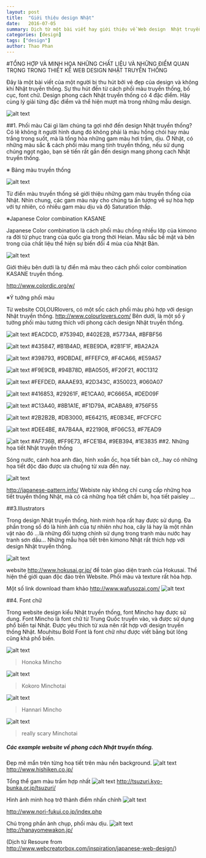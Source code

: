 ```yaml
---
layout: post
title:  "Giới thiệu design Nhật"
date:   2016-07-05
summary: Dịch từ một bài viết hay giới thiệu về Web design  Nhật truyền thống
categories: [design]
tags: ["design"]
author: Thao Phan
---
```


#TỔNG HỢP VÀ MINH HỌA NHỮNG CHẤT LIỆU VÀ NHỮNG ĐIỂM QUAN TRỌNG TRONG THIẾT KẾ WEB DESIGN  NHẬT TRUYỀN THỐNG


Đây là một bài viết của một người bị thu hút bởi vẻ đẹp của design và không khí Nhật truyền thống.
Sự thu hút đến từ cách phối màu truyền thống, bố cục, font chữ. Design phong cách Nhật truyền thống có 4 đặc điểm. Hãy cùng lý giải từng đặc điểm và thể hiện mượt mà trong những mẫu design.

![alt text](http://www.webcreatorbox.com/wp-content/uploads/2014/11/thumb_wa.jpg)

##1. Phối màu
Cái gì làm chúng ta gợi nhớ đến design Nhật truyền thống? Có lẽ không ít người hình dung đó không phải là màu hồng chói hay màu trắng trong suốt, mà là tổng hòa những gam màu hơi trầm, dịu. Ở Nhật, có những màu sắc & cách phối màu mang tính truyền thống, nếu sử dụng chúng ngọt ngào, bạn sẽ tiến rất gần đến design mang phong cach Nhật truyền thống.

※ Bảng màu truyền thống

![alt text](http://www.webcreatorbox.com/wp-content/uploads/2014/11/wa-colour-dictionary.jpg)

Từ điển màu truyền thống sẽ giới thiệu những gam màu truyền thống của Nhật. 
Nhìn chung, các gam màu này  cho chúng ta ấn tượng về sự hòa hợp với tự nhiên, có nhiều gam màu dịu và độ Saturation thấp.

※Japanese Color combination KASANE

Japanese Color combination là cách phối màu chồng nhiều lớp của kimono ra đời từ phục trang của quốc gia  trong thời Heian. Màu sắc bề mặt và bên trong của chất liệu thể hiện sự biến đổi 4 mùa của Nhật Bản.

![alt text](http://www.webcreatorbox.com/wp-content/uploads/2014/11/kasane.jpg)
 
Giới thiệu bên dưới là tự điển mã màu theo cách phối color combination KASANE truyền thống.

http://www.colordic.org/w/

※Ý  tưởng phối màu

Từ website COLOURlovers, có một sốc cách phối màu phù hợp với design Nhật truyền thống.
http://www.colourlovers.com/
Bên dưới, là một số ý tưởng phối màu tương thích với phong cách design Nhật truyền thống.

![alt text](http://www.webcreatorbox.com/wp-content/uploads/2014/11/colour1.png)
#EACDCD, #75394D, #402E2B, #57734A, #BFBF56

![alt text](http://www.webcreatorbox.com/wp-content/uploads/2014/11/colour2.png)
#435847, #B1B4AD, #EBE9DA, #2B1F1F, #BA2A2A

![alt text](http://www.webcreatorbox.com/wp-content/uploads/2014/11/colour3.png)
#398793, #9DBDAE, #FFEFC9, #F4CA66, #E59A57

![alt text](http://www.webcreatorbox.com/wp-content/uploads/2014/11/colour4.png)
#F9E9CB, #94B78D, #BA0505, #F20F21, #0C1312

![alt text](http://www.webcreatorbox.com/wp-content/uploads/2014/11/colour5.png)
#FEFDED, #AAAE93, #2D343C, #350023, #060A07

![alt text](http://www.webcreatorbox.com/wp-content/uploads/2014/11/colour6.png)
#416853, #29261F, #E1CAA0, #C6665A, #DED09F

![alt text](http://www.webcreatorbox.com/wp-content/uploads/2014/11/colour7.png)
#C13A40, #8B1A1E, #F1D79A, #CABA89, #756F55

![alt text](http://www.webcreatorbox.com/wp-content/uploads/2014/11/colour8.png)
#2B2B2B, #DB3000, #E64215, #E0B34E, #FCFCFC

![alt text](http://www.webcreatorbox.com/wp-content/uploads/2014/11/colour9.png)
#DEE4BE, #A7B4AA, #221908, #F06C53, #F7EAD9

![alt text](http://www.webcreatorbox.com/wp-content/uploads/2014/11/colour10.png)
#AF736B, #FF9E73, #FCE1B4, #9EB394, #1E3835
##2. Những họa tiết Nhật truyền thống

Sóng nước, cánh hoa anh đào, hình xoắn ốc,  họa tiết bàn cờ,..hay có những họa tiết độc đáo được ưa chuộng từ xưa đến nay.

![alt text](http://www.webcreatorbox.com/wp-content/uploads/2014/11/pattern1.jpg)
 
http://japanese-pattern.info/
Webiste này không chỉ cung cấp những họa tiết truyền thống Nhật, mà có cả những họa tiết chấm bi, họa tiết paisley ...

##3.Illustrators

Trong design Nhật truyền thống, hình minh họa rất hay được sử dụng. Đa phần trong số đó là hình ảnh của tự nhiên như hoa, cây lá hay là  một nhân vật nào đó ...là những đối tượng chính sử dụng  trong tranh màu nước hay tranh sơn dầu... Những mẫu họa tiết trên kimono Nhật rất thích hợp với design Nhật truyền thống.

![alt text](http://www.webcreatorbox.com/wp-content/uploads/2014/11/hokusai.jpg)

website http://www.hokusai.gr.jp/ để toàn giao diện tranh của Hokusai. Thể hiện thế giới quan độc đáo trên Website. Phối màu và texture rất hòa hợp.

Một số link download tham khảo
http://www.wafusozai.com/
![alt text](http://www.webcreatorbox.com/wp-content/uploads/2014/11/illutration1.jpg)

##4. Font chữ 

Trong website design kiểu Nhật truyền thống, font Mincho hay được sử dung. Font Mincho là font chữ từ Trung Quốc truyền vào, và được sử dụng phổ biến tại Nhật. Được yêu thích từ xưa nên rất hợp với design truyền thống Nhật. Mouhitsu Bold Font là font chữ như được viết bằng bút lông cũng khá phổ biến.

![alt text](http://www.webcreatorbox.com/wp-content/uploads/2014/11/honoka.jpg)
>Honoka Mincho

![alt text](http://www.webcreatorbox.com/wp-content/uploads/2014/11/kokoro.png)
>Kokoro Minchotai

![alt text](http://www.webcreatorbox.com/wp-content/uploads/2014/11/hannari.png)
>Hannari Mincho

![alt text](http://www.webcreatorbox.com/wp-content/uploads/2014/11/utsukushi.png)
>really scary Minchotai


##### Các example website về phong cách Nhật truyền thống.

Đẹp mê mẩn trên từng hoạ tiết trên màu nền background.
![alt text](http://www.webcreatorbox.com/wp-content/uploads/2014/11/design1.jpg)
http://www.hishiken.co.jp/

Tổng thể gam màu trầm hợp nhất
![alt text](http://www.webcreatorbox.com/wp-content/uploads/2014/11/design4.jpg)
http://tsuzuri.kyo-bunka.or.jp/tsuzuri/

Hình ảnh minh hoạ trở thành điểm nhấn chính
![alt text](http://www.webcreatorbox.com/wp-content/uploads/2014/11/design5.jpg)

http://www.nori-fukui.co.jp/index.php

Chú trọng phần ảnh chụp, phối màu dịu.
![alt text](http://www.webcreatorbox.com/wp-content/uploads/2014/11/design8.jpg)
http://hanayomewakon.jp/



(Dịch từ Resoure from http://www.webcreatorbox.com/inspiration/japanese-web-design/)


